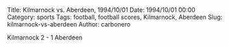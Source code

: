 Title: Kilmarnock vs. Aberdeen, 1994/10/01
Date: 1994/10/01 00:00
Category: sports
Tags: football, football scores, Kilmarnock, Aberdeen
Slug: kilmarnock-vs-aberdeen
Author: carbonero


Kilmarnock 2 - 1 Aberdeen
